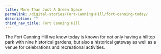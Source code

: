 ```yaml
---
title: More Than Just A Green Space
permalink: /digital-stories/Fort-Canning-Hill/fort-canning-today/
description: ""
third_nav_title: Fort Canning Hill
---
```

The Fort Canning Hill we know today is known for not only having a hilltop park with nine historical gardens, but also a historical gateway as well as a venue for celebrations and recreational activities.